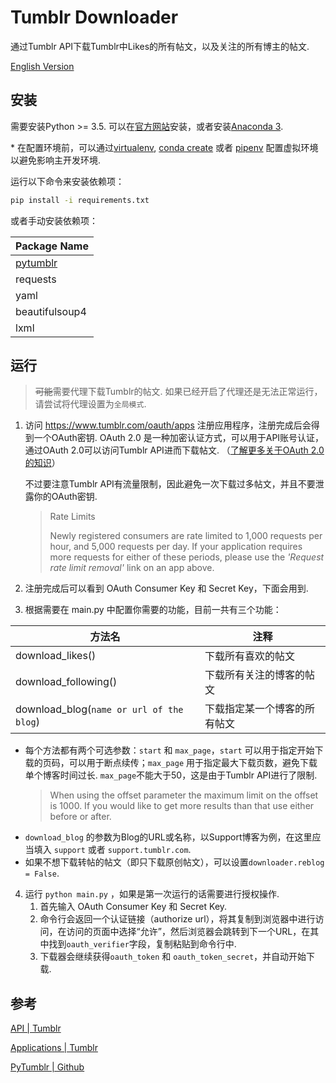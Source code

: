 # Tumblr Downloader

通过Tumblr API下载Tumblr中Likes的所有帖文，以及关注的所有博主的帖文.

[English Version](./README.md)

## 安装

需要安装Python >= 3.5. 可以在[官方网站](https://www.python.org/downloads/)安装，或者安装[Anaconda 3](https://www.anaconda.com/download/).

\* 在配置环境前，可以通过[virtualenv](https://www.liaoxuefeng.com/wiki/0014316089557264a6b348958f449949df42a6d3a2e542c000/001432712108300322c61f256c74803b43bfd65c6f8d0d0000), [conda create](https://conda.io/docs/user-guide/tasks/manage-python.html) 或者 [pipenv](https://pipenv.readthedocs.io/) 配置虚拟环境以避免影响主开发环境.

运行以下命令来安装依赖项：

```bash
pip install -i requirements.txt
```

或者手动安装依赖项：

| Package Name                                   |
| ---------------------------------------------- |
| [pytumblr](https://github.com/tumblr/pytumblr) |
| requests                                       |
| yaml                                           |
| beautifulsoup4                                 |
| lxml                                           |

## 运行

> ~~可能~~需要代理下载Tumblr的帖文. 如果已经开启了代理还是无法正常运行，请尝试将代理设置为`全局模式`.

1. 访问 https://www.tumblr.com/oauth/apps 注册应用程序，注册完成后会得到一个OAuth密钥. OAuth 2.0 是一种加密认证方式，可以用于API账号认证，通过OAuth 2.0可以访问Tumblr API进而下载帖文. （[了解更多关于OAuth 2.0的知识](http://www.ruanyifeng.com/blog/2014/05/oauth_2_0.html)）

   不过要注意Tumblr API有流量限制，因此避免一次下载过多帖文，并且不要泄露你的OAuth密钥.

   > Rate Limits
   >
   > Newly registered consumers are rate limited to 1,000 requests per hour, and 5,000 requests per day. If your application requires more requests for either of these periods, please use the *'Request rate limit removal'* link on an app above.

2. 注册完成后可以看到  OAuth Consumer Key 和 Secret Key，下面会用到.

3. 根据需要在 main.py 中配置你需要的功能，目前一共有三个功能：

| 方法名                                   | 注释                         |
| ---------------------------------------- | ---------------------------- |
| download_likes()                         | 下载所有喜欢的帖文           |
| download_following()                     | 下载所有关注的博客的帖文     |
| download_blog(`name or url of the blog`) | 下载指定某一个博客的所有帖文 |

* 每个方法都有两个可选参数：`start` 和 `max_page`，`start` 可以用于指定开始下载的页码，可以用于断点续传；`max_page` 用于指定最大下载页数，避免下载单个博客时间过长. `max_page`不能大于50，这是由于Tumblr API进行了限制.

  > When using the offset parameter the maximum limit on the offset is 1000. If you would like to get more results than that use either before or after.

- `download_blog` 的参数为Blog的URL或名称，以Support博客为例，在这里应当填入 `support` 或者 `support.tumblr.com`.
- 如果不想下载转帖的帖文（即只下载原创帖文），可以设置`downloader.reblog = False`.

4. 运行 `python main.py` ，如果是第一次运行的话需要进行授权操作. 
   1. 首先输入 OAuth Consumer Key 和 Secret Key.
   2. 命令行会返回一个认证链接（authorize url），将其复制到浏览器中进行访问，在访问的页面中选择“允许”，然后浏览器会跳转到下一个URL，在其中找到`oauth_verifier`字段，复制粘贴到命令行中.
   3. 下载器会继续获得`oauth_token` 和 `oauth_token_secret`，并自动开始下载.

## 参考


[API | Tumblr](https://www.tumblr.com/docs/en/api/v2)

[Applications | Tumblr](https://www.tumblr.com/oauth/apps)

[PyTumblr | Github](https://github.com/tumblr/pytumblr)
